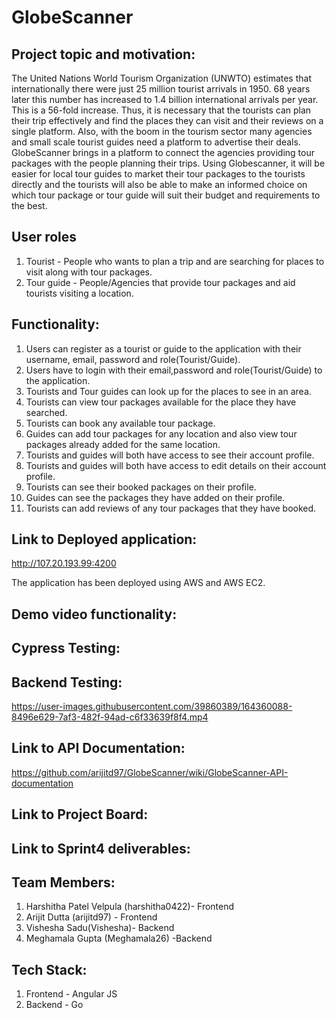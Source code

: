 

# GlobeScanner

## Project topic and motivation:

The United Nations World Tourism Organization (UNWTO) estimates that internationally there were just 25 million tourist arrivals in 1950. 68 years later this number has increased to 1.4 billion international arrivals per year. This is a 56-fold increase. Thus, it is necessary that the tourists can plan their trip effectively and find the places they can visit and their reviews on a single platform. Also, with the boom in the tourism sector many agencies and small scale tourist guides need a platform to advertise their deals. GlobeScanner brings in a platform to connect the agencies providing tour packages with the people planning their trips. Using Globescanner, it will be easier for local tour guides to market their tour packages to the tourists directly and the tourists will also be able to make an informed choice on which tour package or tour guide will suit their budget and requirements to the best.

## User roles
1. Tourist - People who wants to plan a trip and are searching for places to visit along with tour packages.
2. Tour guide - People/Agencies that provide tour packages and aid tourists visiting a location.

## Functionality:
1. Users can register as a tourist or guide to the application with their username, email, password and role(Tourist/Guide).
2. Users have to login with their email,password and role(Tourist/Guide) to the application.
3. Tourists and Tour guides can look up for the places to see in an area.
4. Tourists can view tour packages available for the place they have searched.
5. Tourists can book any available tour package.
6. Guides can add tour packages for any location and also view tour packages already added for the same location.
7. Tourists and guides will both have access to see their account profile. 
8. Tourists and guides will both have access to edit details on their account profile.
9. Tourists can see their booked packages on their profile.
10. Guides can see the packages they have added on their profile.
11. Tourists can add reviews of any tour packages that they have booked.

## Link to Deployed application:
http://107.20.193.99:4200

The application has been deployed using AWS and AWS EC2.

## Demo video functionality:

## Cypress Testing:

## Backend Testing:
https://user-images.githubusercontent.com/39860389/164360088-8496e629-7af3-482f-94ad-c6f33639f8f4.mp4

## Link to API Documentation:
https://github.com/arijitd97/GlobeScanner/wiki/GlobeScanner-API-documentation

## Link to Project Board:

## Link to Sprint4 deliverables:



## Team Members:
1. Harshitha Patel Velpula (harshitha0422)- Frontend
2. Arijit Dutta (arijitd97) - Frontend
3. Vishesha Sadu(Vishesha)- Backend
4. Meghamala Gupta (Meghamala26) -Backend
 

## Tech Stack:
1. Frontend - Angular JS
2. Backend - Go




